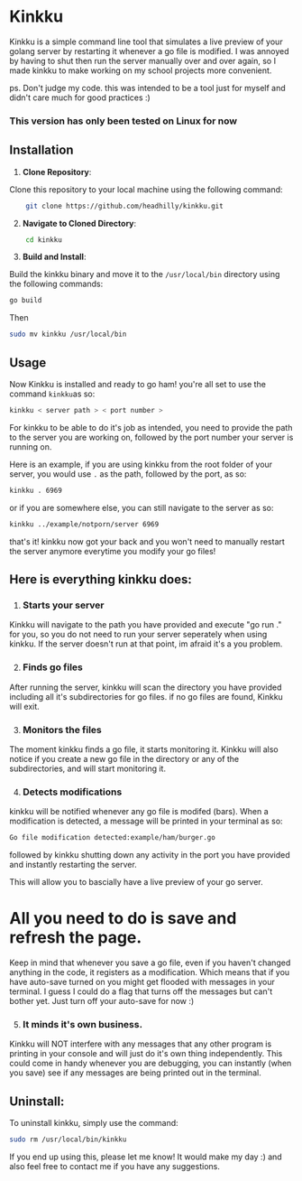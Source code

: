 
# Kinkku

Kinkku is a simple command line tool that simulates a live preview of your golang server by restarting it whenever a go file is modified.
I was annoyed by having to shut then run the server manually over and over again, so I made kinkku to make working on my school projects more convenient.

ps. Don't judge my code. this was intended to be a tool just for myself and didn't care much for good practices :)

### This version has only been tested on Linux for now

## Installation

1. **Clone Repository**:

Clone this repository to your local machine using the following command:

```bash
    git clone https://github.com/headhilly/kinkku.git
```

2. **Navigate to Cloned Directory**:


```bash
    cd kinkku
```

3. **Build and Install**:

Build the kinkku binary and move it to the `/usr/local/bin` directory using the following commands:

```bash
go build
```

Then


```bash
sudo mv kinkku /usr/local/bin
```

## Usage

Now Kinkku is installed and ready to go ham! you're all set to use the command `kinkku`as so:

```bash
kinkku < server path > < port number >
```
For kinkku to be able to do it's job as intended, you need to provide the path to the server you are working on, followed by the port number your server is running on.

Here is an example, if you are using kinkku from the root folder of your server, you would use `.` as the path, followed by the port, as so:

```bash
kinkku . 6969
```
or if you are somewhere else, you can still navigate to the server as so:

```bash
kinkku ../example/notporn/server 6969
```

that's it! kinkku now got your back and you won't need to manually restart the server anymore everytime you modify your go files!

## Here is everything kinkku does:
1. ### Starts your server
Kinkku will navigate to the path you have provided and execute "go run ." for you, so you do not need to run your server seperately when using kinkku.
If the server doesn't run at that point, im afraid it's a you problem.

2. ### Finds go files
After running the server, kinkku will scan the directory you have provided including all it's subdirectories for go files.
if no go files are found, Kinkku will exit.

3. ### Monitors the files
The moment kinkku finds a go file, it starts monitoring it.
Kinkku will also notice if you create a new go file in the directory or any of the subdirectories, and will start monitoring it.

4. ### Detects modifications
kinkku will be notified whenever any go file is modifed (bars).
When a modification is detected, a message will be printed in your terminal as so:

```bash
Go file modification detected:example/ham/burger.go
```
followed by kinkku shutting down any activity in the port you have provided and instantly restarting the server.

This will allow you to bascially have a live preview of your go server.

# All you need to do is save and refresh the page.


Keep in mind that whenever you save a go file, even if you haven't changed anything in the code, it registers as a modification.
Which means that if you have auto-save turned on you might get flooded with messages in your terminal. I guess I could do a flag that turns off the messages  but can't bother yet. Just turn off your auto-save for now :)

5. ### It minds it's own business.

Kinkku will NOT interfere with any messages that any other program is printing in your console and will just do it's own thing independently.
This could come in handy whenever you are debugging, you can instantly (when you save) see if any messages are being printed out in the terminal.


## Uninstall:

To uninstall kinkku, simply use the command:

```bash
sudo rm /usr/local/bin/kinkku
```

If you end up using this, please let me know! It would make my day :) and also feel free to contact me if you have any suggestions.
